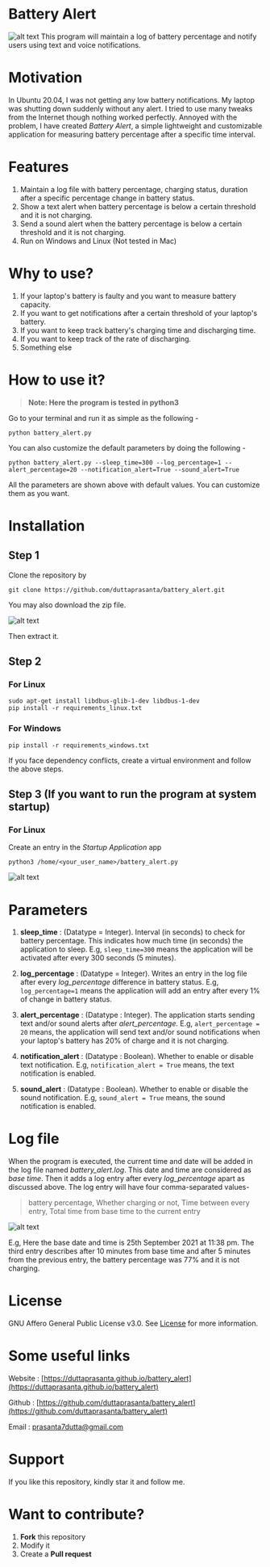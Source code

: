 # Battery Alert
![alt text](./resources/text_alert_linux.png "Text notification")
This program will maintain a log of battery percentage and notify users using text and voice notifications. 

# Motivation
In Ubuntu 20.04, I was not getting any low battery notifications. My laptop was shutting down suddenly without any alert. I tried to use many tweaks from the Internet though nothing worked perfectly. Annoyed with the problem, I have created *Battery Alert*, a simple lightweight and customizable application for measuring battery percentage after a specific time interval.     

# Features
1. Maintain a log file with battery percentage, charging status, duration after a specific percentage change in battery status.
2. Show a text alert when battery percentage is below a certain threshold and it is not charging.
3. Send a sound alert when the battery percentage is below a certain threshold and it is not charging.
4. Run on Windows and Linux (Not tested in Mac)

# Why to use?
1. If your laptop's battery is faulty and you want to measure battery capacity.
2. If you want to get notifications after a certain threshold of your laptop's battery.
3. If you want to keep track battery's charging time and discharging time.
4. If you want to keep track of the rate of discharging.
5. Something else

# How to use it?
> **Note: Here the program is tested in python3**

Go to your terminal and run it as simple as the following - 
```
python battery_alert.py
```
You can also customize the default parameters by doing the following -
```
python battery_alert.py --sleep_time=300 --log_percentage=1 --alert_percentage=20 --notification_alert=True --sound_alert=True 
```
All the parameters are shown above with default values. You can customize them as you want. 

# Installation

## Step 1 
Clone the repository by
```
git clone https://github.com/duttaprasanta/battery_alert.git
```
You may also download the zip file.

![alt text](./resources/download_zip.png "Download zip file")

Then extract it.

## Step 2
### For Linux
```
sudo apt-get install libdbus-glib-1-dev libdbus-1-dev
pip install -r requirements_linux.txt
```
### For Windows
```
pip install -r requirements_windows.txt
```
If you face dependency conflicts, create a virtual environment and follow the above steps. 

## Step 3 (If you want to run the program at system startup)
### For Linux
Create an entry in the *Startup Application* app
```
python3 /home/<your_user_name>/battery_alert.py
```
![alt text](./resources/startup_linux.png "Startup")

# Parameters
1. **sleep_time** : (Datatype = Integer). Interval (in seconds) to check for battery percentage. This indicates how much time (in seconds) the application to sleep. E.g, `sleep_time=300` means the application will be activated after every 300 seconds (5 minutes).

2. **log_percentage** : (Datatype = Integer). Writes an entry in the log file after every *log_percentage* difference in battery status. E.g, `log_percentage=1` means the application will add an entry after every 1% of change in battery status.

3. **alert_percentage** : (Datatype : Integer). The application starts sending text and/or sound alerts after *alert_percentage*. E.g, `alert_percentage = 20` means, the application will send text and/or sound notifications when your laptop's battery has 20% of charge and it is not charging.

4. **notification_alert** : (Datatype : Boolean). Whether to enable or disable text notification. E.g, `notification_alert = True` means, the text notification is enabled. 

5. **sound_alert** : (Datatype : Boolean). Whether to enable or disable the sound notification. E.g, `sound_alert = True` means, the sound notification is enabled.

# Log file
When the program is executed, the current time and date will be added in the log file named *battery_alert.log*. This date and time are considered as *base time*. Then it adds a log entry after every *log_percentage* apart as discussed above. The log entry will have four comma-separated values- 
> battery percentage, Whether charging or not, Time between every entry, Total time from base time to the current entry

![alt text](./resources/log.png "Log File")

E.g, Here the base date and time is 25th September 2021 at 11:38 pm. The third entry describes after 10 minutes from base time and after 5 minutes from the previous entry, the battery percentage was 77% and it is not charging.

# License
GNU Affero General Public License v3.0. See [License](./LICENSE) for more information.

# Some useful links
Website : [https://duttaprasanta.github.io/battery_alert](https://duttaprasanta.github.io/battery_alert)

Github : [https://github.com/duttaprasanta/battery_alert](https://github.com/duttaprasanta/battery_alert)

Email : prasanta7dutta@gmail.com

# Support
If you like this repository, kindly star it and follow me.

# Want to contribute?
1. **Fork** this repository
2. Modify it
3. Create a **Pull request**
